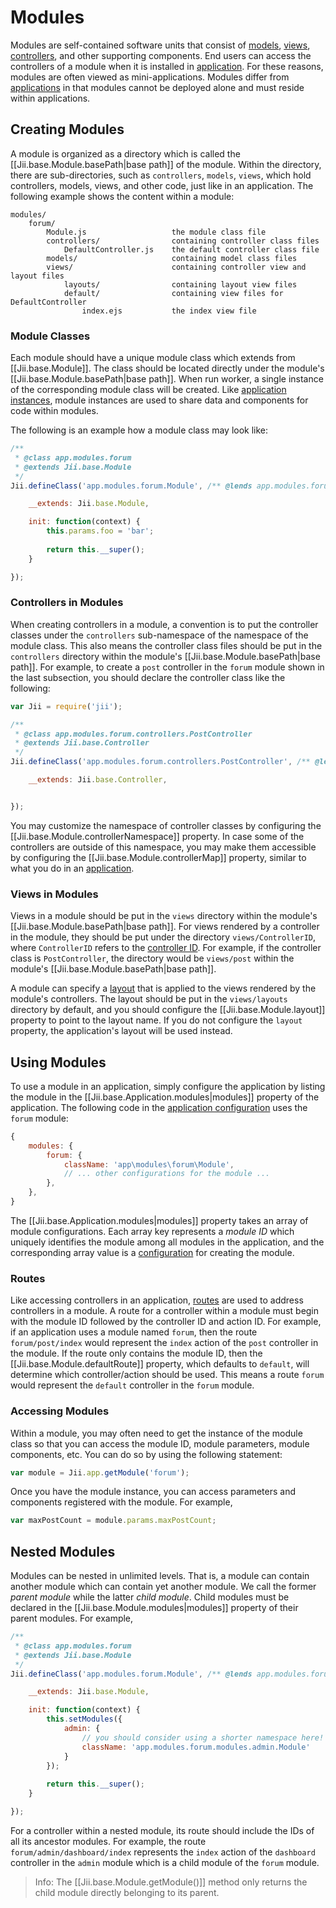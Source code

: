 Modules
=======

Modules are self-contained software units that consist of [models](structure-models), [views](structure-views),
[controllers](structure-controllers), and other supporting components. End users can access the controllers
of a module when it is installed in [application](structure-applications). For these reasons, modules are
often viewed as mini-applications. Modules differ from [applications](structure-applications) in that
modules cannot be deployed alone and must reside within applications.


## Creating Modules <span id="creating-modules"></span>

A module is organized as a directory which is called the [[Jii.base.Module.basePath|base path]] of the module.
Within the directory, there are sub-directories, such as `controllers`, `models`, `views`, which hold controllers,
models, views, and other code, just like in an application. The following example shows the content within a module:

```
modules/
    forum/
        Module.js                   the module class file
        controllers/                containing controller class files
            DefaultController.js    the default controller class file
        models/                     containing model class files
        views/                      containing controller view and layout files
            layouts/                containing layout view files
            default/                containing view files for DefaultController
                index.ejs           the index view file
```


### Module Classes <span id="module-classes"></span>

Each module should have a unique module class which extends from [[Jii.base.Module]]. The class should be located
directly under the module's [[Jii.base.Module.basePath|base path]]. When run worker, a single instance
of the corresponding module class will be created. Like [application instances](structure-applications), module
instances are used to share data and components for code within modules.

The following is an example how a module class may look like:

```js
/**
 * @class app.modules.forum
 * @extends Jii.base.Module
 */
Jii.defineClass('app.modules.forum.Module', /** @lends app.modules.forum.Module.prototype */{

    __extends: Jii.base.Module,

    init: function(context) {
        this.params.foo = 'bar';
        
        return this.__super();
    }

});
```


### Controllers in Modules <span id="controllers-in-modules"></span>

When creating controllers in a module, a convention is to put the controller classes under the `controllers`
sub-namespace of the namespace of the module class. This also means the controller class files should be
put in the `controllers` directory within the module's [[Jii.base.Module.basePath|base path]].
For example, to create a `post` controller in the `forum` module shown in the last subsection, you should
declare the controller class like the following:

```js
var Jii = require('jii');

/**
 * @class app.modules.forum.controllers.PostController
 * @extends Jii.base.Controller
 */
Jii.defineClass('app.modules.forum.controllers.PostController', /** @lends app.modules.forum.controllers.PostController.prototype */{

	__extends: Jii.base.Controller,


});
```

You may customize the namespace of controller classes by configuring the [[Jii.base.Module.controllerNamespace]]
property. In case some of the controllers are outside of this namespace, you may make them accessible
by configuring the [[Jii.base.Module.controllerMap]] property, similar to what you do in an [application](structure-applications).


### Views in Modules <span id="views-in-modules"></span>

Views in a module should be put in the `views` directory within the module's [[Jii.base.Module.basePath|base path]].
For views rendered by a controller in the module, they should be put under the directory `views/ControllerID`,
where `ControllerID` refers to the [controller ID](structure-controllers). For example, if
the controller class is `PostController`, the directory would be `views/post` within the module's
[[Jii.base.Module.basePath|base path]].

A module can specify a [layout](structure-views#layouts) that is applied to the views rendered by the module's
controllers. The layout should be put in the `views/layouts` directory by default, and you should configure
the [[Jii.base.Module.layout]] property to point to the layout name. If you do not configure the `layout` property,
the application's layout will be used instead.


## Using Modules <span id="using-modules"></span>

To use a module in an application, simply configure the application by listing the module in
the [[Jii.base.Application.modules|modules]] property of the application. The following code in the
[application configuration](structure-applications#application-configurations) uses the `forum` module:

```js
{
    modules: {
        forum: {
            className: 'app\modules\forum\Module',
            // ... other configurations for the module ...
        },
    },
}
```

The [[Jii.base.Application.modules|modules]] property takes an array of module configurations. Each array key
represents a *module ID* which uniquely identifies the module among all modules in the application, and the corresponding
array value is a [configuration](concept-configurations) for creating the module.


### Routes <span id="routes"></span>

Like accessing controllers in an application, [routes](structure-controllers#routes) are used to address
controllers in a module. A route for a controller within a module must begin with the module ID followed by
the controller ID and action ID. For example, if an application uses a module named `forum`, then the route
`forum/post/index` would represent the `index` action of the `post` controller in the module. If the route
only contains the module ID, then the [[Jii.base.Module.defaultRoute]] property, which defaults to `default`,
will determine which controller/action should be used. This means a route `forum` would represent the `default`
controller in the `forum` module.


### Accessing Modules <span id="accessing-modules"></span>

Within a module, you may often need to get the instance of the module class so that you can
access the module ID, module parameters, module components, etc. You can do so by using the following statement:

```js
var module = Jii.app.getModule('forum');
```

Once you have the module instance, you can access parameters and components registered with the module. For example,

```js
var maxPostCount = module.params.maxPostCount;
```


## Nested Modules <span id="nested-modules"></span>

Modules can be nested in unlimited levels. That is, a module can contain another module which can contain yet
another module. We call the former *parent module* while the latter *child module*. Child modules must be declared
in the [[Jii.base.Module.modules|modules]] property of their parent modules. For example,

```js
/**
 * @class app.modules.forum
 * @extends Jii.base.Module
 */
Jii.defineClass('app.modules.forum.Module', /** @lends app.modules.forum.Module.prototype */{

    __extends: Jii.base.Module,

    init: function(context) {
        this.setModules({
            admin: {
                // you should consider using a shorter namespace here!
                className: 'app.modules.forum.modules.admin.Module'
            }
        });
        
        return this.__super();
    }

});
```

For a controller within a nested module, its route should include the IDs of all its ancestor modules.
For example, the route `forum/admin/dashboard/index` represents the `index` action of the `dashboard` controller
in the `admin` module which is a child module of the `forum` module.

> Info: The [[Jii.base.Module.getModule()]] method only returns the child module directly belonging
to its parent.
